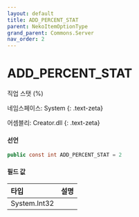 ```yaml
---
layout: default
title: ADD_PERCENT_STAT
parent: NekoItemOptionType
grand_parent: Commons.Server
nav_order: 2
---
```


<!-- 아래로 편집 -->

# ADD_PERCENT_STAT
직업 스탯 (%)

네임스페이스: System
{: .text-zeta}

어셈블리: Creator.dll
{: .text-zeta}

#### 선언

```cs
public const int ADD_PERCENT_STAT = 2
```

#### 필드 값

|타입|설명|
|:-|:-|
|System.Int32|

<!-- #### 예제

```lua
    예제 코드
``` -->

